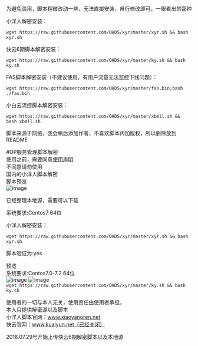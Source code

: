 

为避免滥用，脚本稍微改动一些，无法直接安装，自行修改即可，一眼看出的那种

小洋人解密安装：

`wget https://raw.githubusercontent.com/QHDS/xyr/master/xyr.sh && bash xyr.sh`

快云6期脚本解密安装：<br>

`wget https://raw.githubusercontent.com/QHDS/xyr/master/ky.sh && bash ky.sh`<br>

FAS脚本解密安装（不建议使用，有用户流量无法监控下线问题）：<br>

 `wget https://raw.githubusercontent.com/QHDS/xyr/master/fas.bin;bash ./fas.bin`
 
小白云流控脚本解密安装：

 `wget https://raw.githubusercontent.com/QHDS/xyr/master/xbmll.sh && bash xbmll.sh`


脚本来源于网络，我会稍后添加作者，不喜欢脚本内加版权，所以删除放到README


#OP服务管理脚本解密<br>
使用之前，需要同意[使用声明](https://github.com/QHDS/xyr/blob/master/xyr/%E5%85%8D%E8%B4%A3%E5%A3%B0%E6%98%8E.md) <br>
不同意请勿使用<br>
国内的小洋人脚本解密<br>
脚本预览<br> 
![image](https://github.com/QHDS/xyr/blob/master/images/1.png)

已经整理本地源，需要可以下载

系统要求:Centos7 64位

小洋人解密安装：

`wget https://raw.githubusercontent.com/QHDS/xyr/master/xyr.sh && bash xyr.sh`

脚本验证为:yes


预览<br>
系统要求:Centos7.0-7.2 64位<br>
![image](https://github.com/QHDS/xyr/blob/master/images/ky.png)
![image](https://github.com/QHDS/xyr/blob/master/images/ky2.png)
<br>
`wget https://raw.githubusercontent.com/QHDS/xyr/master/ky.sh && bash ky.sh`<br>



使用者的一切与本人无关，使用责任由使用者承担，<br>
本人只提供解密源以及脚本<br>
小洋人脚本官网：www.xiaoyangren.net<br>
快云官网：www.kuaiyun.net（已经关闭）
<br>

2018.07.29号开始上传快云6期解密脚本以及本地源


